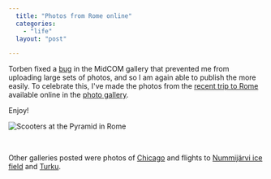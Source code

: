 ```yaml
---
  title: "Photos from Rome online"
  categories: 
    - "life"
  layout: "post"

---
```

Torben fixed a [bug][3] in the MidCOM gallery that prevented me from uploading large sets of photos, and so I am again able to publish the more easily. To celebrate this, I've made the photos from the [recent trip to Rome][1] available online in the [photo gallery][2].

Enjoy!

![Scooters at the Pyramid in Rome][4]

<a href="/gallery/2005/trip-to-rome/rome-38.html"><img src="/midcom-serveattachmentguid-9295605c0f020c14681cab5c46fdf4c6/thumbnail_rome-38" alt="" /></a> <a href="/gallery/2005/trip-to-rome/rome-64.html"><img src="/midcom-serveattachmentguid-254c81ddb1db9f16cf728f8bc34b73b9/thumbnail_rome-64" alt="" /></a> <a href="/gallery/2005/trip-to-rome/rome-162.html"><img src="/midcom-serveattachmentguid-cb895cb76a5edafd984f1ea65f7f106d/thumbnail_rome-162" alt="" /></a>

Other galleries posted were photos of [Chicago][5] and flights to [Nummij&auml;rvi ice field][6] and [Turku][7].

<a href="/gallery/2005/ntc-in-chicago/chicago-sightseeing-23.html"><img src="/midcom-serveattachmentguid-5ab9b8b73348eda076aad61308111971/thumbnail_chicago-sightseeing-23" alt="" /></a> <a href="/gallery/2005/oh-prt-to-turku/flight-to-turku-50.html"><img src="/midcom-serveattachmentguid-aae5233dece82de6e1d9934566c42b42/thumbnail_flight-to-turku-50" alt="" /></a> <a href="/gallery/2005/nummijarvi-fly-in/flight-to-nummijarvi-68.html"><img src="/midcom-serveattachmentguid-87e2c8d2ad784ae89bb954fcef3823aa/thumbnail_flight-to-nummijarvi-68" alt="" /></a>

[1]: http://bergie.iki.fi/midcom-permalink-d5ccfa3d81ed33eb5378613ea22238b3
[2]: http://bergie.iki.fi/gallery/2005/trip-to-rome/
[3]: http://midcom.tigris.org/issues/show_bug.cgi?id=136
[4]: http://bergie.iki.fi/midcom-serveattachmentguid-8c2f43f09a7e4a2e8e08319c9ba93c70/Rome_Scooters_at_Pyramid.jpg
[5]: http://bergie.iki.fi/gallery/2005/ntc-in-chicago/
[6]: http://bergie.iki.fi/gallery/2005/nummijarvi-fly-in/
[7]: http://bergie.iki.fi/gallery/2005/oh-prt-to-turku/